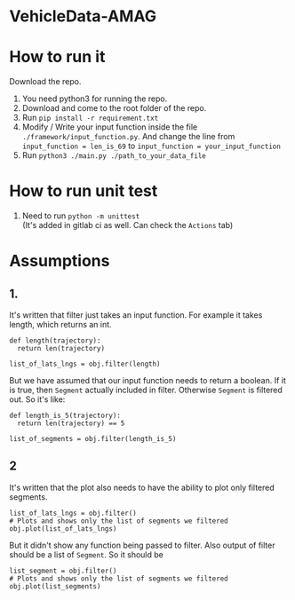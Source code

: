 # VehicleData-AMAG


# How to run it
Download the repo.
1. You need python3 for running the repo.
2. Download and come to the root folder of the repo.
3. Run `pip install -r requirement.txt`
4. Modify / Write your input function inside the file `./framework/input_function.py`. 
And change the line from `input_function = len_is_69` to `input_function = your_input_function`
5. Run `python3 ./main.py ./path_to_your_data_file`

# How to run unit test

1. Need to run `python -m unittest`  
(It's added in gitlab ci as well. Can check the `Actions` tab)

# Assumptions
## 1.

It's written that filter just takes an input function. For example it takes length, which returns an int. 
```
def length(trajectory):
  return len(trajectory)

list_of_lats_lngs = obj.filter(length)
```
But we have assumed that our input function needs to return a boolean. 
If it is true, then `Segment` actually included in filter. 
Otherwise `Segment` is filtered out.
So it's like:
```
def length_is_5(trajectory):
  return len(trajectory) == 5

list_of_segments = obj.filter(length_is_5)
```
## 2
It's written that the plot also needs to have the ability to plot only filtered
segments.
 ```
list_of_lats_lngs = obj.filter()
# Plots and shows only the list of segments we filtered
obj.plot(list_of_lats_lngs)
```
But it didn't show any function being passed to filter. Also output of filter should be a list of `Segment`. 
So it should be 
```
list_segment = obj.filter()
# Plots and shows only the list of segments we filtered
obj.plot(list_segments)
```



